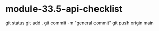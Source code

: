 # module-33.5-api-checklist

git status
git add .
git commit -m "general commit"
git push origin main
